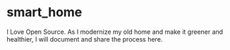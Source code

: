 # smart_home

I Love Open Source. As I modernize my old home and make it greener and healthier, I will document and share the process here.
